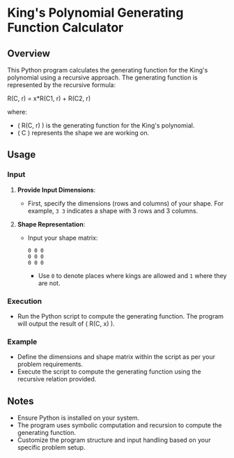 # King's Polynomial Generating Function Calculator

## Overview
This Python program calculates the generating function for the King's polynomial using a recursive approach. The generating function is represented by the recursive formula:

R(C, r) = x*R(C1, r) + R(C2, r)

where:
- \( R(C, r) \) is the generating function for the King's polynomial.
- \( C \) represents the shape we are working on.


## Usage
### Input
1. **Provide Input Dimensions**:
   - First, specify the dimensions (rows and columns) of your shape. For example, `3 3` indicates a shape with 3 rows and 3 columns.

2. **Shape Representation**:
   - Input your shape matrix:
     ```
     0 0 0
     0 0 0
     0 0 0
     ```
     - Use `0` to denote places where kings are allowed and `1` where they are not.

### Execution
- Run the Python script to compute the generating function. The program will output the result of \( R(C, x) \).

### Example
- Define the dimensions and shape matrix within the script as per your problem requirements.
- Execute the script to compute the generating function using the recursive relation provided.

## Notes
- Ensure Python is installed on your system.
- The program uses symbolic computation and recursion to compute the generating function.
- Customize the program structure and input handling based on your specific problem setup.
